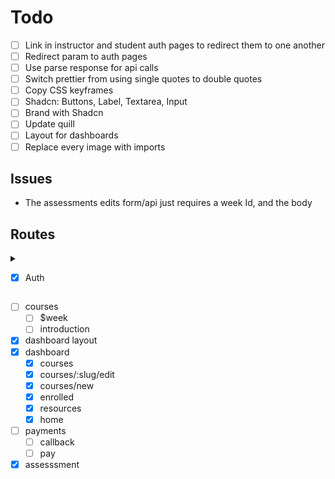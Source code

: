 # Todo

- [ ] Link in instructor and student auth pages to redirect them to one another
- [ ] Redirect param to auth pages
- [ ] Use parse response for api calls
- [ ] Switch prettier from using single quotes to double quotes
- [ ] Copy CSS keyframes
- [ ] Shadcn: Buttons, Label, Textarea, Input
- [ ] Brand with Shadcn
- [ ] Update quill
- [ ] Layout for dashboards
- [ ] Replace every image with imports

## Issues

- The assessments edits form/api just requires a week Id, and the body

## Routes

<details>
<summary>

- [x] Auth

</summary>

- [x] login/student
- [x] login/instructor
- [x] signup/student
- [x] signup/instructor

</details>

- [ ] courses
  - [ ] $week
  - [ ] introduction
- [x] dashboard layout
- [x] dashboard
  - [x] courses
  - [x] courses/:slug/edit
  - [x] courses/new
  - [x] enrolled
  - [x] resources
  - [x] home
- [ ] payments
  - [ ] callback
  - [ ] pay
- [x] assesssment
